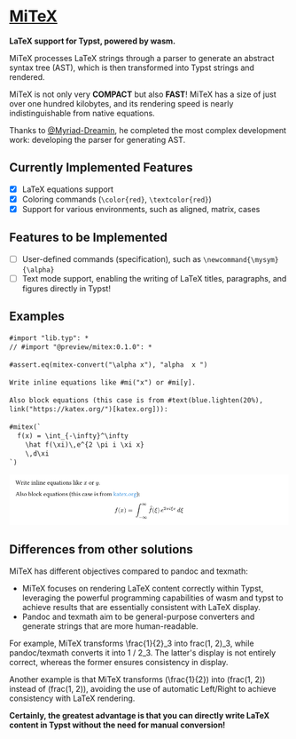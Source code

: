 # [MiTeX](https://github.com/OrangeX4/typst-mitex)

**LaTeX support for Typst, powered by wasm.**

MiTeX processes LaTeX strings through a parser to generate an abstract syntax tree (AST), which is then transformed into Typst strings and rendered.

MiTeX is not only very **COMPACT** but also **FAST**! MiTeX has a size of just over one hundred kilobytes, and its rendering speed is nearly indistinguishable from native equations.

Thanks to [@Myriad-Dreamin](https://github.com/Myriad-Dreamin), he completed the most complex development work: developing the parser for generating AST.

## Currently Implemented Features

- [x] LaTeX equations support
- [x] Coloring commands (`\color{red}`, `\textcolor{red}`)
- [x] Support for various environments, such as aligned, matrix, cases

## Features to be Implemented

- [ ] User-defined commands (specification), such as `\newcommand{\mysym}{\alpha}`
- [ ] Text mode support, enabling the writing of LaTeX titles, paragraphs, and figures directly in Typst!

## Examples

```typst
#import "lib.typ": *
// #import "@preview/mitex:0.1.0": *

#assert.eq(mitex-convert("\alpha x"), "alpha  x ")

Write inline equations like #mi("x") or #mi[y].

Also block equations (this case is from #text(blue.lighten(20%), link("https://katex.org/")[katex.org])):

#mitex(`
  f(x) = \int_{-\infty}^\infty
    \hat f(\xi)\,e^{2 \pi i \xi x}
    \,d\xi
`)
```

![example](typst-package/examples/example.png)

## Differences from other solutions

MiTeX has different objectives compared to pandoc and texmath:

- MiTeX focuses on rendering LaTeX content correctly within Typst, leveraging the powerful programming capabilities of wasm and typst to achieve results that are essentially consistent with LaTeX display.
- Pandoc and texmath aim to be general-purpose converters and generate strings that are more human-readable.

For example, MiTeX transforms \frac{1}{2}\_3 into frac(1, 2)\_3, while pandoc/texmath converts it into 1 / 2_3. The latter's display is not entirely correct, whereas the former ensures consistency in display.

Another example is that MiTeX transforms (\frac{1}{2}) into \(frac(1, 2)\) instead of (frac(1, 2)), avoiding the use of automatic Left/Right to achieve consistency with LaTeX rendering.

**Certainly, the greatest advantage is that you can directly write LaTeX content in Typst without the need for manual conversion!**
